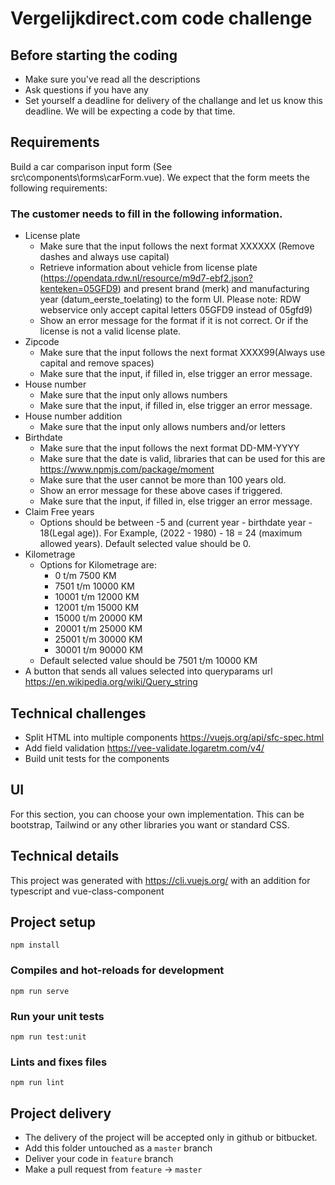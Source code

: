 # Vergelijkdirect.com code challenge

## Before starting the coding

- Make sure you've read all the descriptions
- Ask questions if you have any
- Set yourself a deadline for delivery of the challange and let us know this deadline. We will be expecting a code by that time.

## Requirements

Build a car comparison input form (See src\components\forms\carForm.vue). We expect that the form meets the following requirements:

### The customer needs to fill in the following information.

- License plate
  - Make sure that the input follows the next format XXXXXX (Remove dashes and always use capital)
  - Retrieve information about vehicle from license plate (https://opendata.rdw.nl/resource/m9d7-ebf2.json?kenteken=05GFD9) and present brand (merk) and manufacturing year (datum_eerste_toelating) to the form UI. Please note: RDW webservice only accept capital letters 05GFD9 instead of 05gfd9)
  - Show an error message for the format if it is not correct. Or if the license is not a valid license plate.
- Zipcode
  - Make sure that the input follows the next format XXXX99(Always use capital and remove spaces)
  - Make sure that the input, if filled in, else trigger an error message.
- House number
  - Make sure that the input only allows numbers
  - Make sure that the input, if filled in, else trigger an error message.
- House number addition
  - Make sure that the input only allows numbers and/or letters
- Birthdate
  - Make sure that the input follows the next format DD-MM-YYYY
  - Make sure that the date is valid, libraries that can be used for this are https://www.npmjs.com/package/moment
  - Make sure that the user cannot be more than 100 years old.
  - Show an error message for these above cases if triggered.
  - Make sure that the input, if filled in, else trigger an error message.
- Claim Free years
  - Options should be between -5 and (current year - birthdate year - 18(Legal age)). For Example, (2022 - 1980) - 18 = 24 (maximum allowed years). Default selected value should be 0.
- Kilometrage
  - Options for Kilometrage are:
    - 0 t/m 7500 KM
    - 7501 t/m 10000 KM
    - 10001 t/m 12000 KM
    - 12001 t/m 15000 KM
    - 15000 t/m 20000 KM
    - 20001 t/m 25000 KM
    - 25001 t/m 30000 KM
    - 30001 t/m 90000 KM
  - Default selected value should be 7501 t/m 10000 KM
- A button that sends all values selected into queryparams url https://en.wikipedia.org/wiki/Query_string

## Technical challenges

- Split HTML into multiple components https://vuejs.org/api/sfc-spec.html
- Add field validation https://vee-validate.logaretm.com/v4/
- Build unit tests for the components

## UI

For this section, you can choose your own implementation. This can be bootstrap, Tailwind or any other libraries you want or standard CSS.

## Technical details

This project was generated with https://cli.vuejs.org/ with an addition for typescript and vue-class-component

## Project setup

```
npm install
```

### Compiles and hot-reloads for development

```
npm run serve
```

### Run your unit tests

```
npm run test:unit
```

### Lints and fixes files

```
npm run lint
```

## Project delivery

- The delivery of the project will be accepted only in github or bitbucket.
- Add this folder untouched as a `master` branch
- Deliver your code in `feature` branch
- Make a pull request from `feature` -> `master`

